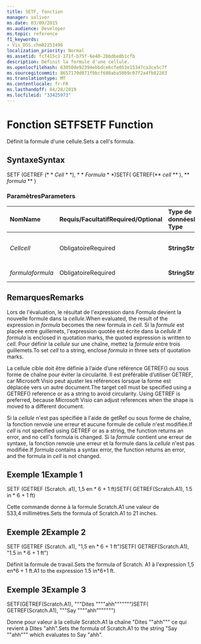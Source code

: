 ```yaml
---
title: SETF, fonction
manager: soliver
ms.date: 03/09/2015
ms.audience: Developer
ms.topic: reference
f1_keywords:
- Vis_DSS.chm82251496
localization_priority: Normal
ms.assetid: fcf415c1-171f-b75f-6e40-2bbdbe8b1cfb
description: Définit la formule d'une cellule.
ms.openlocfilehash: 63050de92394ebbdce6cfe053e15347ca3ce5c7f
ms.sourcegitcommit: 8657170d071f9bcf680aba50b9c07f2a4fb82283
ms.translationtype: MT
ms.contentlocale: fr-FR
ms.lasthandoff: 04/28/2019
ms.locfileid: "33425973"
---
```

# <a name="setf-function"></a><span data-ttu-id="f3277-103">Fonction SETF</span><span class="sxs-lookup"><span data-stu-id="f3277-103">SETF Function</span></span>

<span data-ttu-id="f3277-104">Définit la formule d'une cellule.</span><span class="sxs-lookup"><span data-stu-id="f3277-104">Sets a cell's formula.</span></span> 
  
## <a name="syntax"></a><span data-ttu-id="f3277-105">Syntaxe</span><span class="sxs-lookup"><span data-stu-id="f3277-105">Syntax</span></span>

<span data-ttu-id="f3277-106">SETF (GETREF (\* \* *Cell* \* \*), \* \* *Formula* \* \*)</span><span class="sxs-lookup"><span data-stu-id="f3277-106">SETF( GETREF(\*\* *cell* \*\* ), \*\* *formula* \*\* )</span></span> 
  
### <a name="parameters"></a><span data-ttu-id="f3277-107">Paramètres</span><span class="sxs-lookup"><span data-stu-id="f3277-107">Parameters</span></span>

|<span data-ttu-id="f3277-108">**Nom**</span><span class="sxs-lookup"><span data-stu-id="f3277-108">**Name**</span></span>|<span data-ttu-id="f3277-109">**Requis/Facultatif**</span><span class="sxs-lookup"><span data-stu-id="f3277-109">**Required/Optional**</span></span>|<span data-ttu-id="f3277-110">**Type de données**</span><span class="sxs-lookup"><span data-stu-id="f3277-110">**Data Type**</span></span>|<span data-ttu-id="f3277-111">**Description**</span><span class="sxs-lookup"><span data-stu-id="f3277-111">**Description**</span></span>|
|:-----|:-----|:-----|:-----|
| <span data-ttu-id="f3277-112">_Cell_</span><span class="sxs-lookup"><span data-stu-id="f3277-112">_cell_</span></span> <br/> |<span data-ttu-id="f3277-113">Obligatoire</span><span class="sxs-lookup"><span data-stu-id="f3277-113">Required</span></span>  <br/> |<span data-ttu-id="f3277-114">**String**</span><span class="sxs-lookup"><span data-stu-id="f3277-114">**String**</span></span> <br/> |<span data-ttu-id="f3277-115">Cellule dont la formule doit être définie.</span><span class="sxs-lookup"><span data-stu-id="f3277-115">The cell whose formula to set.</span></span>  <br/> |
| <span data-ttu-id="f3277-116">_formula_</span><span class="sxs-lookup"><span data-stu-id="f3277-116">_formula_</span></span> <br/> |<span data-ttu-id="f3277-117">Obligatoire</span><span class="sxs-lookup"><span data-stu-id="f3277-117">Required</span></span>  <br/> |<span data-ttu-id="f3277-118">**String**</span><span class="sxs-lookup"><span data-stu-id="f3277-118">**String**</span></span> <br/> |<span data-ttu-id="f3277-119">Formule à utiliser</span><span class="sxs-lookup"><span data-stu-id="f3277-119">The formula to use.</span></span>  <br/> |
   
## <a name="remarks"></a><span data-ttu-id="f3277-120">Remarques</span><span class="sxs-lookup"><span data-stu-id="f3277-120">Remarks</span></span>

<span data-ttu-id="f3277-121">Lors de l'évaluation, le résultat de l'expression dans _Formula_ devient la nouvelle formule dans la _cellule_.</span><span class="sxs-lookup"><span data-stu-id="f3277-121">When evaluated, the result of the expression in  _formula_ becomes the new formula in  _cell_.</span></span> <span data-ttu-id="f3277-122">Si la _formule_ est placée entre guillemets, l'expression quotée est écrite dans la _cellule_.</span><span class="sxs-lookup"><span data-stu-id="f3277-122">If  _formula_ is enclosed in quotation marks, the quoted expression is written to  _cell_.</span></span> <span data-ttu-id="f3277-123">Pour définir la _cellule_ sur une chaîne, mettez la _formule_ entre trois guillemets.</span><span class="sxs-lookup"><span data-stu-id="f3277-123">To set  _cell_ to a string, enclose  _formula_ in three sets of quotation marks.</span></span> 
  
<span data-ttu-id="f3277-p102">La cellule cible doit être définie à l’aide d’une référence GETREF() ou sous forme de chaîne pour éviter la circularité. Il est préférable d’utiliser GETREF, car Microsoft Visio peut ajuster les références lorsque la forme est déplacée vers un autre document.</span><span class="sxs-lookup"><span data-stu-id="f3277-p102">The target cell must be specified using a GETREF() reference or as a string to avoid circularity. Using GETREF is preferred, because Microsoft Visio can adjust references when the shape is moved to a different document.</span></span>
  
<span data-ttu-id="f3277-126">Si la _cellule_ n'est pas spécifiée à l'aide de getRef ou sous forme de chaîne, la fonction renvoie une erreur et aucune formule de cellule n'est modifiée.</span><span class="sxs-lookup"><span data-stu-id="f3277-126">If  _cell_ is not specified using GETREF or as a string, the function returns an error, and no cell's formula is changed.</span></span> <span data-ttu-id="f3277-127">Si la _formule_ contient une erreur de syntaxe, la fonction renvoie une erreur et la formule dans la _cellule_ n'est pas modifiée.</span><span class="sxs-lookup"><span data-stu-id="f3277-127">If  _formula_ contains a syntax error, the function returns an error, and the formula in  _cell_ is not changed.</span></span> 
  
## <a name="example-1"></a><span data-ttu-id="f3277-128">Exemple 1</span><span class="sxs-lookup"><span data-stu-id="f3277-128">Example 1</span></span>

<span data-ttu-id="f3277-129">SETF (GETREF (Scratch. a1), 1,5 en \* 6 + 1 ft)</span><span class="sxs-lookup"><span data-stu-id="f3277-129">SETF( GETREF(Scratch.A1), 1.5 in \* 6 + 1 ft)</span></span>
  
<span data-ttu-id="f3277-130">Cette commande donne à la formule Scratch.A1 une valeur de 533,4 millimètres.</span><span class="sxs-lookup"><span data-stu-id="f3277-130">Sets the formula of Scratch.A1 to 21 inches.</span></span>
  
## <a name="example-2"></a><span data-ttu-id="f3277-131">Exemple 2</span><span class="sxs-lookup"><span data-stu-id="f3277-131">Example 2</span></span>

<span data-ttu-id="f3277-132">SETF (GETREF (Scratch. a1), "1,5 en \* 6 + 1 ft")</span><span class="sxs-lookup"><span data-stu-id="f3277-132">SETF( GETREF(Scratch.A1), "1.5 in \* 6 + 1 ft")</span></span>
  
<span data-ttu-id="f3277-133">Définit la formule de travail.</span><span class="sxs-lookup"><span data-stu-id="f3277-133">Sets the formula of Scratch.</span></span> <span data-ttu-id="f3277-134">A1 à l'expression 1,5 en\*6 + 1 ft.</span><span class="sxs-lookup"><span data-stu-id="f3277-134">A1 to the expression 1.5 in\*6+1 ft.</span></span>
  
## <a name="example-3"></a><span data-ttu-id="f3277-135">Exemple 3</span><span class="sxs-lookup"><span data-stu-id="f3277-135">Example 3</span></span>

<span data-ttu-id="f3277-136">SETF(GETREF(Scratch.A1), """Dites """"ahh""""""")</span><span class="sxs-lookup"><span data-stu-id="f3277-136">SETF( GETREF(Scratch.A1), """Say """"ahh""""""")</span></span>
  
<span data-ttu-id="f3277-137">Donne pour valeur à la cellule Scratch.A1 la chaîne "Dites ""ahh""" ce qui revient à Dites "ahh".</span><span class="sxs-lookup"><span data-stu-id="f3277-137">Sets the formula of Scratch.A1 to the string "Say ""ahh""" which evaluates to Say "ahh".</span></span>
  

